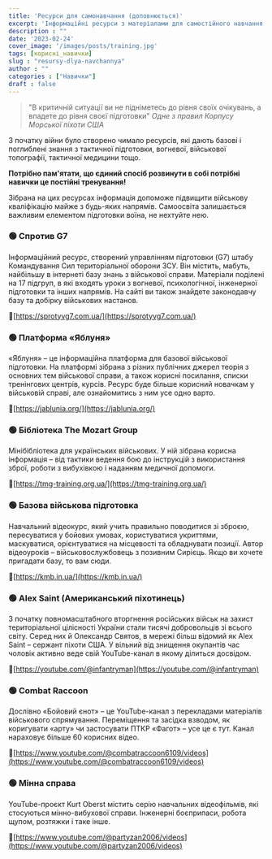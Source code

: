 ```yaml
---
title: 'Ресурси для самонавчання (доповнюється)'
excerpt: 'Інформаційні ресурси з матеріалами для самостійного навчання військовій справі'
description : ""
date: '2023-02-24'
cover_image: '/images/posts/training.jpg'
tags: [корисні_навички]
slug : "resursy-dlya-navchannya"
author : ""
categories : ["Навички"]
draft : false
---
```


> "В критичній ситуації ви не підніметесь до рівня своїх очікувань, а впадете до рівня своєї підготовки" *Одне з правил Корпусу Морської піхоти США*

З початку війни було створено чимало ресурсів, які дають базові і поглиблені знання з тактичної підготовки, вогневої, військової топографії, тактичної медицини тощо.

**Потрібно пам'ятати, що єдиний спосіб розвинути в собі потрібні навички це постійні тренування!**

Зібрана на цих ресурсах інформація допоможе підвищити військову кваліфікацію майже з будь-яких напрямів. Самоосвіта залишається важливим елементом підготовки воїна, не нехтуйте нею.

### 🟢 Спротив G7

Інформаційний ресурс, створений управлінням підготовки (G7) штабу Командування Сил територіальної оборони ЗСУ. Він містить, мабуть, найбільшу в інтернеті базу знань з військової справи. Матеріали поділені на 17 підгруп, в які входять уроки з вогневої, психологічної, інженерної підготовки та інших напрямів. На сайті ви також знайдете законодавчу базу та добірку військових настанов.

🔗[https://sprotyvg7.com.ua/](https://sprotyvg7.com.ua/)

### 🟢 Платформа «Яблуня»

«Яблуня» – це інформаційна платформа для базової військової підготовки. На платформі зібрана з різних публічних джерел теорія з основних тем військової справи, а також корисні посилання, списки тренінгових центрів, курсів. Ресурс буде більше корисний новачкам у військовій справі, але ознайомитись з ним усе одно варто.

🔗[https://jablunia.org/](https://jablunia.org/)

### 🟢 Бібліотека The Mozart Group

Мінібібліотека для українських військових. У ній зібрана корисна інформація – від тактики ведення бою до інструкцій з використання зброї, роботи з вибухівкою і наданням медичної допомоги.

🔗[https://tmg-training.org.ua/](https://tmg-training.org.ua/)

### 🟢 Базова військова підготовка

Навчальний відеокурс, який учить правильно поводитися зі зброєю, пересуватися у бойових умовах, користуватися укриттями, маскуватися, орієнтуватися на місцевості та обладнувати позиції. Автор відеоуроків – військовослужбовець з позивним Сирієць. Якщо ви хочете пригадати базу, то вам сюди.

🔗[https://kmb.in.ua/](https://kmb.in.ua/)


### 🟢 Alex Saint (Американський піхотинець)

З початку повномасштабного вторгнення російських військ на захист територіальної цілісності України стали тисячі добровольців зі всього світу. Серед них й Олександр Святов, в мережі більш відомий як Alex Saint – сержант піхоти США. У вільний від знищення окупантів час чоловік активно веде свій YouTube-канал в якому ділиться досвідом.

🔗[https://youtube.com/@infantryman](https://youtube.com/@infantryman)

### 🟢 Combat Raccoon

Дослівно «Бойовий єнот» – це YouTube-канал з перекладами матеріалів військового спрямування. Переміщення та засідка взводом, як коригувати «арту» чи застосувати ПТКР «Фагот» – усе це є тут. Канал нараховує більше 60 корисних відео.

🔗[https://www.youtube.com/@combatraccoon6109/videos](https://www.youtube.com/@combatraccoon6109/videos)

### 🟢 Мінна справа

YouTube-проєкт Kurt Oberst містить серію навчальних відеофільмів, які стосуються мінно-вибухової справи. Інженерні боєприпаси, робота щупом, розтяжки і таке інше.

🔗[https://www.youtube.com/@partyzan2006/videos](https://www.youtube.com/@partyzan2006/videos)







